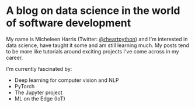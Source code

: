 # A blog on data science in the world of software development

My name is Micheleen Harris (Twitter: [@rheartpython](https://twitter.com/rheartpython)) and I'm interested in data science, have taught it some and am still learning much.  My posts tend to be more like tutorials around exciting projects I've come across in my career.

I'm currently fascinated by:

  - Deep learning for computer vision and NLP
  - PyTorch
  - The Jupyter project
  - ML on the Edge (IoT)





